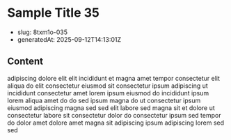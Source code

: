 # Sample Title 35

- slug: 8txm1o-035
- generatedAt: 2025-09-12T14:13:01Z

## Content
adipiscing dolore elit elit incididunt et magna amet tempor consectetur elit aliqua do elit consectetur eiusmod sit consectetur ipsum adipiscing ut incididunt consectetur amet lorem ipsum eiusmod do incididunt ipsum lorem aliqua amet do do sed ipsum magna do ut consectetur ipsum eiusmod adipiscing magna sed sed elit labore sed magna sit et dolore ut consectetur labore sit consectetur dolor do consectetur ipsum sed tempor do dolor amet dolore amet magna sit adipiscing ipsum adipiscing lorem sed sed
